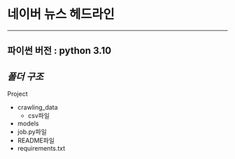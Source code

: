 # 네이버 뉴스 헤드라인 
---

파이썬 버전 :
**python 3.10**  
---
## *폴더 구조* 
Project
- crawling_data
  - csv파일
- models 
- job.py파일
- README파일
- requirements.txt




